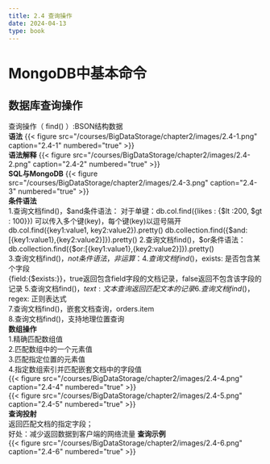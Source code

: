 ```yaml
---
title: 2.4 查询操作
date: 2024-04-13
type: book
---
```

# MongoDB中基本命令
## 数据库查询操作  
查询操作（ find() ）:BSON结构数据   
**语法**
{{< figure src="/courses/BigDataStorage/chapter2/images/2.4-1.png" caption="2.4-1" numbered="true" >}}  
**语法解释**
{{< figure src="/courses/BigDataStorage/chapter2/images/2.4-2.png" caption="2.4-2" numbered="true" >}}  
**SQL与MongoDB**
{{< figure src="/courses/BigDataStorage/chapter2/images/2.4-3.png" caption="2.4-3" numbered="true" >}}  
**条件语法**  
1.查询文档find()，$and条件语法：  
   对于单键：db.col.find({likes : {$lt :200, $gt : 100}})  
   可以传入多个键(key)，每个键(key)以逗号隔开  
   db.col.find({key1:value1, key2:value2}).pretty()    
   db.collection.find({$and:[{key1:value1},{key2:value2}]}).pretty()  
2.查询文档find()，$or条件语法：  
   db.collection.find({$or:[{key1:value1},{key2:value2}]}).pretty()  
3.查询文档find()，$not条件语法，非运算：  
4.查询文档find()，$exists: 是否包含某个字段  
   {field:{$exists:<boolean>}}，true返回包含field字段的文档记录，false返回不包含该字段的记录
5.查询文档find()，$text: 文本查询  
   返回匹配文本的记录  
6.查询文档find()，$regex: 正则表达式  
7.查询文档find()，嵌套文档查询，orders.item  
8.查询文档find()，支持地理位置查询  
**数组操作**   
1.精确匹配数组值  
2.匹配数组中的一个元素值  
3.匹配指定位置的元素值  
4.指定数组索引并匹配嵌套文档中的字段值  
{{< figure src="/courses/BigDataStorage/chapter2/images/2.4-4.png" caption="2.4-4" numbered="true" >}}  
{{< figure src="/courses/BigDataStorage/chapter2/images/2.4-5.png" caption="2.4-5" numbered="true" >}}  
**查询投射**   
返回匹配文档的指定字段；  
好处：减少返回数据到客户端的网络流量
**查询示例**   
{{< figure src="/courses/BigDataStorage/chapter2/images/2.4-6.png" caption="2.4-6" numbered="true" >}}  
